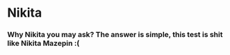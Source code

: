 # Nikita

### Why Nikita you may ask? The answer is simple, this test is shit like Nikita Mazepin :(
